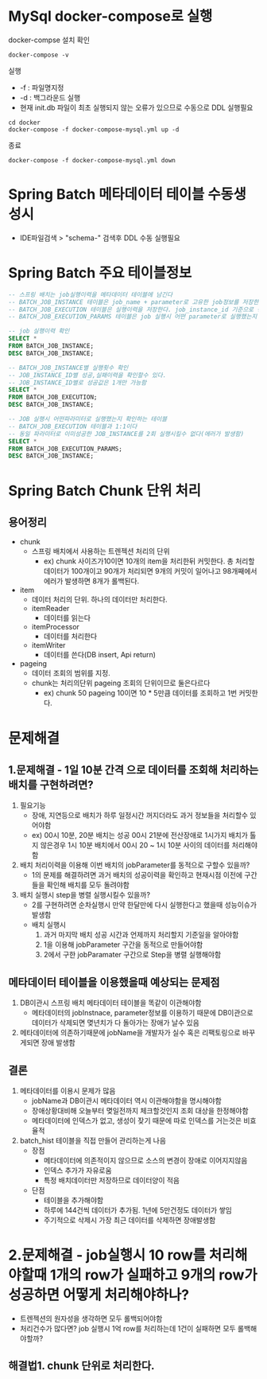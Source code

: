# MySql docker-compose로 실행
docker-compse 설치 확인
```
docker-compose -v
```
실행
- -f : 파일명지정
- -d : 백그라운드 실행
- 현재 init.db 파일이 최초 실행되지 않는 오류가 있으므로 수동으로 DDL 실행필요
```
cd docker
docker-compose -f docker-compose-mysql.yml up -d
```
종료
```
docker-compose -f docker-compose-mysql.yml down
```
# Spring Batch 메타데이터 테이블 수동생성시
- IDE파일검색 > "schema-" 검색후 DDL 수동 실행필요

# Spring Batch 주요 테이블정보
```sql
-- 스프링 배치는 job실행이력을 메타데이터 테이블에 남긴다
-- BATCH_JOB_INSTANCE 테이블은 job_name + parameter로 고유한 job정보를 저장한다
-- BATCH_JOB_EXECUTION 테이블은 실행이력을 저장한다. job_instance_id 기준으로 성공이력이 없으면 재실행가능하다
-- BATCH_JOB_EXECUTION_PARAMS 테이블은 job 실행시 어떤 parameter로 실행했는지 저장하는 테이블이다.

-- job 실행이력 확인
SELECT *
FROM BATCH_JOB_INSTANCE;
DESC BATCH_JOB_INSTANCE;

-- BATCH_JOB_INSTANCE별 실행횟수 확인
-- JOB_INSTANCE_ID별 성공,실패이력을 확인할수 있다.
-- JOB_INSTANCE_ID별로 성공값은 1개만 가능함
SELECT *
FROM BATCH_JOB_EXECUTION;
DESC BATCH_JOB_INSTANCE;

-- JOB 실행시 어떤파라미터로 실행했는지 확인하는 테이블
-- BATCH_JOB_EXECUTION 테이블과 1:1이다
-- 동일 파라미터로 이미성공한 JOB_INSTANCE를 2회 실행시킬수 없다(에러가 발생함)
SELECT *
FROM BATCH_JOB_EXECUTION_PARAMS;
DESC BATCH_JOB_INSTANCE;

```
# Spring Batch Chunk 단위 처리
## 용어정리
- chunk
  - 스프링 배치에서 사용하는 트렌젝션 처리의 단위
    - ex) chunk 사이즈가10이면 10개의 item을 처리한뒤 커밋한다. 총 처리할데이터가 100개이고 90개가 처리되면 9개의 커밋이 일어나고 98개째에서 에러가 발생하면 8개가 롤백된다.
- item 
  - 데이터 처리의 단위. 하나의 데이터만 처리한다.
  - itemReader
    - 데이터를 읽는다
  - itemProcessor
    - 데이터를 처리한다
  - itemWriter
    - 데이터를 쓴다(DB insert, Api return) 
- pageing
  - 데이터 조회의 범위를 지정. 
  - chunk는 처리의단위 pageing 조회의 단위이므로 둘은다르다
    - ex) chunk 50 pageing 10이면 10 * 5만큼 데이터를 조회하고 1번 커밋한다.

# 문제해결
## 1.문제해결 - 1일 10분 간격 으로 데이터를 조회해 처리하는 배치를 구현하려면?
1. 필요기능
   - 장애, 지연등으로 배치가 하루 일정시간 꺼지더라도 과거 정보들을 처리할수 있어야함
   - ex) 00시 10분, 20분 배치는 성공 00시 21분에 전산장애로 1시가지 배치가 톨지 않은경우 1시 10분 배치에서 00시 20 ~ 1시 10분 사이의 데이터를 처리해야함
2. 배치 처리이력을 이용해 이번 배치의 jobParameter를 동적으로 구할수 있을까?
   - 1의 문제를 해결하려면 과거 배치의 성공이력을 확인하고 현재시점 이전에 구간들을 확인해 배치를 모두 돌려야함
3. 배치 실행시 step을 병렬 실행시킬수 있을까?
   - 2를 구현하려면 순차실행시 만약 한달만에 다시 실행한다고 했을때 성능이슈가 발생함
   - 배치 실행시 
     1. 과거 마지막 배치 성공 시간과 언제까지 처리할지 기준일을 알아야함
     2. 1을 이용해 jobParameter 구간을 동적으로 만들어야함
     3. 2에서 구한 jobParamater 구간으로 Step을 병렬 실행해야함

## 메타데이터 테이블을 이용했을때 예상되는 문제점
1. DB이관시 스프링 배치 메타데이터 테이블을 똑같이 이관해야함
   - 메타데이터의 jobInstnace, parameter정보를 이용하기 때문에 DB이관으로 데이터가 삭제되면 몆년치가 다 돌아가는 장애가 날수 있음
2. 메타데이터에 의존하기때문에 jobName을 개발자가 실수 혹은 리팩토링으로 바꾸게되면 장애 발생함

## 결론
1. 메타데이터를 이용시 문제가 많음
   - jobName과 DB이관시 메타데이터 역시 이관해야함을 명시해야함
   - 장애상황대비해 오늘부터 몆일전까지 체크할것인지 조회 대상을 한정해야함
   - 메타데이터에 인덱스가 없고, 생성이 잦기 때문에 따로 인덱스를 거는것은 비효율적
2. batch_hist 테이블을 직접 만들어 관리하는게 나음
   - 장점
     - 메타데이터에 의존적이지 않으므로 소스의 변경이 장애로 이어지지않음
     - 인덱스 추가가 자유로움
     - 특정 배치데이터만 저장하므로 데이터양이 적음
   - 단점
     - 테이블을 추가해야함
     - 하루에 144건씩 데이터가 추가됨. 1년에 5만건정도 데이터가 쌓임
     - 주기적으로 삭제시 가장 최근 데이터를 삭제하면 장애발생함

# 2.문제해결 - job실행시 10 row를 처리해야할때 1개의 row가 실패하고 9개의 row가 성공하면 어떻게 처리해야하나?
- 트렌젝션의 원자성을 생각하면 모두 롤백되어야함
- 처리건수가 많다면? job 실행시 1억 row를 처리하는데 1건이 실패하면 모두 롤백해야할까?

## 해결법1. chunk 단위로 처리한다.